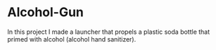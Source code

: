 # Alcohol-Gun
In this project I made a launcher that propels a plastic soda bottle that primed with alcohol (alcohol hand sanitizer).
